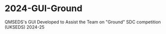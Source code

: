 # 2024-GUI-Ground
QMSEDS's GUI Developed to Assist the Team on "Ground" SDC competition (UKSEDS) 2024-25
